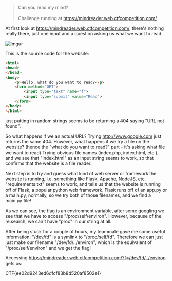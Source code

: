 >Can you read my mind?<br><br>Challenge running at https://mindreader.web.ctfcompetition.com/

At first look at https://mindreader.web.ctfcompetition.com/, there's nothing really there, just one input and a question asking us what we want to read.

![Imgur](http://i.imgur.com/Y8272nY.png)

This is the source code for the website:
```html
<html>
<head>
</head>
<body>
    <p>Hello, what do you want to read?</p>
    <form method="GET">
        <input type="text" name="f">
        <input type="submit" value="Read">
    </form>
</body>
</html>
```
just putting in random strings seems to be returning a 404 saying "URL not found". 

So what happens if we an actual URL? Trying http://www.google.com just returns the same 404. However, what happens if we try a file on the website? (hence the "what do you want to read?" part - it's asking what file we want to read) Trying obvious file names (index.php, index.html, etc.), and we see that "index.html" as an input string seems to work, so that confirms that the website is a file reader.

Next step is to try and guess what kind of web server or framework the website is running, i.e. something like Flask, Apache, NodeJS, etc. "requirements.txt" seems to work, and tells us that the website is running off of Flask, a popular python web framework. Flask runs off of an app.py or a main.py, normally, so we try both of those filenames, and we find a main.py file!
        
As we can see, the flag is an environment variable, after some googling we see that we have to access "/proc/self/environ". However, because of the re.search, we can't have "proc" in our string at all.

After being stuck for a couple of hours, my teammate gave me some useful information: "/dev/fd" is a symlink to "/proc/self/fd". Therefore we can just just make our filename "/dev/fd/../environ", which is the equivalent of "/proc/self/environ" and we get the flag!

Accessing https://mindreader.web.ctfcompetition.com/?f=/dev/fd/../environ gets us:

CTF{ee02d9243ed6dfcf83b8d520af8502e1}
